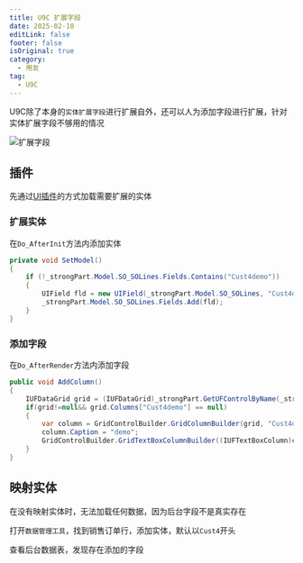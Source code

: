```yaml
---
title: U9C 扩展字段
date: 2025-02-10
editLink: false
footer: false
isOriginal: true
category:
  - 用友
tag:
  - U9C
---
```


U9C除了本身的`实体扩展字段`进行扩展自外，还可以人为添加字段进行扩展，针对实体扩展字段不够用的情况

![扩展字段](https://image.ilyl.life:8443/yonyou/u9c/plugin/ui/u9c_ui_filedextend.png)

## 插件

先通过[UI插件](ui_plugin.md)的方式加载需要扩展的实体

### 扩展实体

在`Do_AfterInit`方法内添加实体

```cs
private void SetModel()
{
    if (!_strongPart.Model.SO_SOLines.Fields.Contains("Cust4demo"))
    {
        UIField fld = new UIField(_strongPart.Model.SO_SOLines, "Cust4demo", typeof(string), true, "", null, "Cust4demo", true, true, false, null, true);
        _strongPart.Model.SO_SOLines.Fields.Add(fld);
    }
}
```

### 添加字段

在`Do_AfterRender`方法内添加字段

```cs
public void AddColumn()
{
    IUFDataGrid grid = (IUFDataGrid)_strongPart.GetUFControlByName(_strongPart.TopLevelContainer, "DataGrid4");
    if(grid!=null&& grid.Columns["Cust4demo"] == null)
    {
        var column = GridControlBuilder.GridColumnBuilder(grid, "Cust4demo", "TextBoxColumnModel", "", 0, _strongPart.Model.SO_SOLines.Fields["Cust4demo"], "Cust4demo", false, true, true, false, false, true, 0, 100, "50", true, false, "", "UUID", "UUID", "UUID");
        column.Caption = "demo";
        GridControlBuilder.GridTextBoxColumnBuilder((IUFTextBoxColumn)column, "", TextAlign.Left, false, "", false, "1", "1", "50");
    }
}
```

## 映射实体

在没有映射实体时，无法加载任何数据，因为后台字段不是真实存在

打开`数据管理工具`，找到销售订单行，添加实体，默认以`Cust4`开头

查看后台数据表，发现存在添加的字段
